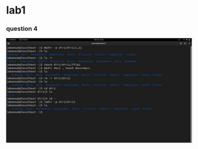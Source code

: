 # lab1
### question 4
![alt text](https://github.com/Abanoubmedhatseif/Open-source/blob/main/screenshots/l1q4.jpg?raw=true)
